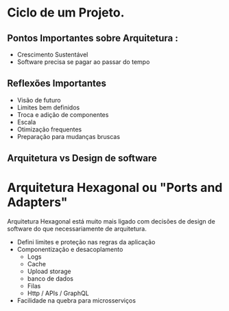 # Ciclo de um Projeto.

## Pontos Importantes sobre Arquitetura : 
- Crescimento Sustentável
- Software precisa se pagar ao passar do tempo

## Reflexões Importantes
- Visão de futuro
- Limites bem definidos
- Troca e adição de componentes
- Escala
- Otimização frequentes
- Preparação para mudanças bruscas

## Arquitetura vs Design de software

# Arquitetura Hexagonal ou "Ports and Adapters"

Arquitetura Hexagonal está muito mais ligado com decisões de design de software do 
que necessariamente de arquitetura.

- Defini limites e proteção nas regras da aplicação 
- Componentização e desacoplamento
  - Logs
  - Cache
  - Upload storage
  - banco de dados
  - Filas
  - Http / APIs / GraphQL
- Facilidade na quebra para microsserviços

